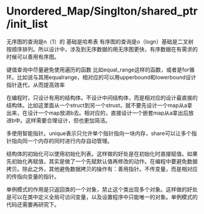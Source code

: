 # Unordered_Map/Singlton/shared_ptr/init_list


无序图的查询是n（1）的 基础是哈希表 有序图的查询是o（logn）基础是二叉树 按顺序排列。所以设计中，涉及到无序数据的用无序图更快，有序数据在有需求的时候可以善用有序图。

键值查询中尽量避免使用遍历的函数 比如equal_range这样的函数，或者是for循环。比如说与其用equalrange，相对应的可以用upperbound和lowerbound设计指针迭代，从而提高效率

在编程时，只设计有用的结构体。不设计中间结构体，而是相对应的设计最直接的结构体。比如这里面从一个struct到另一个strust，就不要先设计一个map从a拿出来，在设计一个map放进b去。相对应的，直接设计一个嵌套map从a拿出后放进b中。这样需要合理设计，但也更加简洁。

多使用智能指针。unique表示只允许单个指针指向一块内存，share可以让多个指针指向同一个内存的同时进行内存自动管理。

结构体的初始化可以使用初始化列表。这样做的好处是在初始化时直接赋值。如果先初始化再赋值，其实是做了一个先赋默认值再修改的动作。在编程中要避免数据拷贝。除此之外，其他避免数据拷贝的操作有：善用指针。不传变量，而是相对应的传指向变量的指针。

单例模式的作用是只返回类的一个对象，禁止这个类出现多个对象。这样做的好处是可以在类中定义全局可访问变量，以及设置程序中只能唯一的对象。单例模式的代码还需要再研究下。




